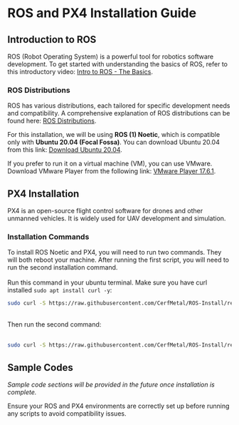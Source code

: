 # ROS and PX4 Installation Guide

## Introduction to ROS
ROS (Robot Operating System) is a powerful tool for robotics software development. To get started with understanding the basics of ROS, refer to this introductory video:
[Intro to ROS - The Basics](https://www.youtube.com/watch?v=8QfI5a7lTKU).

### ROS Distributions
ROS has various distributions, each tailored for specific development needs and compatibility. A comprehensive explanation of ROS distributions can be found here: [ROS Distributions](http://wiki.ros.org/Distributions).

For this installation, we will be using **ROS (1) Noetic**, which is compatible only with **Ubuntu 20.04 (Focal Fossa)**. You can download Ubuntu 20.04 from this link: [Download Ubuntu 20.04](https://releases.ubuntu.com/focal/).

If you prefer to run it on a virtual machine (VM), you can use VMware. Download VMware Player from the following link: [VMware Player 17.6.1](https://softwareupdate.vmware.com/cds/vmw-desktop/player/17.6.1/24319023/windows/core/VMware-player-17.6.1-24319023.exe.tar).

## PX4 Installation
PX4 is an open-source flight control software for drones and other unmanned vehicles. It is widely used for UAV development and simulation.

### Installation Commands
To install ROS Noetic and PX4, you will need to run two commands. They will both reboot your machine. After running the first script, you will need to run the second installation command. <br> <br>
Run this command in your ubuntu terminal. Make sure you have curl installed `sudo apt install curl -y`:
```bash
sudo curl -S https://raw.githubusercontent.com/CerfMetal/ROS-Install/refs/heads/main/install_1.sh | sudo bash
```
<br>
Then run the second command: <br> <br>

```bash
sudo curl -S https://raw.githubusercontent.com/CerfMetal/ROS-Install/refs/heads/main/install_2.sh | sudo bash
```

## Sample Codes
*Sample code sections will be provided in the future once installation is complete.*

Ensure your ROS and PX4 environments are correctly set up before running any scripts to avoid compatibility issues.

